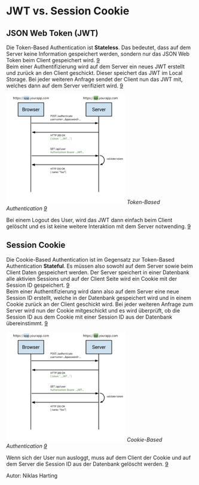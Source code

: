 # JWT vs. Session Cookie

## JSON Web Token (JWT)
Die Token-Based Authentication ist **Stateless**. Das bedeutet, dass auf dem Server keine Information gespeichert werden, sondern nur das JSON Web Token beim Client gespeichert wird. [9](../quellen.md)   
Beim einer Authentifizierung wird auf dem Server ein neues JWT erstellt und zurück an den Client geschickt. Dieser speichert das JWT im Local Storage. Bei jeder weiteren Anfrage sendet der Client nun das JWT mit, welches dann auf dem Server verifiziert wird. [9](../quellen.md)

![Token-Based_Authentication](/assets/authentication_jwt.png)
*Token-Based Authentication [9](../quellen.md)*

Bei einem Logout des User, wird das JWT dann einfach beim Client gelöscht und es ist keine weitere Interaktion mit dem Server notwending. [9](../quellen.md)

## Session Cookie
Die Cookie-Based Authentication ist im Gegensatz zur Token-Based Authentication **Stateful**. Es müssen also sowohl auf dem Server sowie beim Client Daten gespeichert werden. Der Server speichert in einer Datenbank alle aktivien Sessions und auf der Client Seite wird ein Cookie mit der Session ID gespeichert. [9](../quellen.md)  
Beim einer Authentifizierung wird dann also auf dem Server eine neue Session ID erstellt, welche in der Datenbank gespeichert wird und in einem Cookie zurück an der Client geschickt wird. Bei jeder weiteren Anfrage zum Server wird nun der Cookie mitgeschickt und es wird überprüft, ob die Session ID aus dem Cookie mit einer Session ID aus der Datenbank übereinstimmt. [9](../quellen.md)

![Cookie-Based_Authentication](/assets/authentication_jwt.png)
*Cookie-Based Authentication [9](../quellen.md)*

Wenn sich der User nun ausloggt, muss auf dem Client der Cookie und auf dem Server die Session ID aus der Datenbank gelöscht werden. [9](../quellen.md)

Autor: Niklas Harting